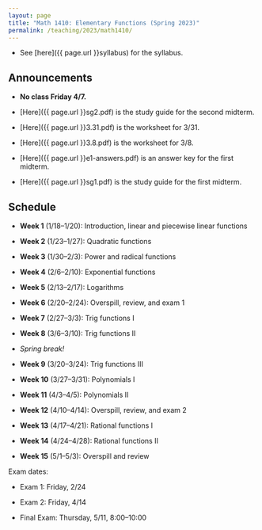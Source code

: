 ```yaml
---
layout: page
title: "Math 1410: Elementary Functions (Spring 2023)"
permalink: /teaching/2023/math1410/
---
```


* See [here]({{ page.url }}syllabus) for the syllabus.



Announcements
-------------

* **No class Friday 4/7.**

* [Here]({{ page.url }}sg2.pdf) is the study guide for the second midterm.

* [Here]({{ page.url }}3.31.pdf) is the worksheet for 3/31.

* [Here]({{ page.url }}3.8.pdf) is the worksheet for 3/8.

* [Here]({{ page.url }}e1-answers.pdf) is an answer key for the first midterm.

* [Here]({{ page.url }}sg1.pdf) is the study guide for the first midterm.

Schedule
--------

* **Week 1** (1/18–1/20): Introduction, linear and piecewise linear functions

* **Week 2** (1/23–1/27): Quadratic functions

* **Week 3** (1/30–2/3): Power and radical functions

* **Week 4** (2/6–2/10): Exponential functions

* **Week 5** (2/13–2/17): Logarithms

* **Week 6** (2/20–2/24): Overspill, review, and exam 1

* **Week 7** (2/27–3/3): Trig functions I

* **Week 8** (3/6–3/10): Trig functions II

* *Spring break!*

* **Week 9** (3/20–3/24): Trig functions III

* **Week 10** (3/27–3/31): Polynomials I

* **Week 11** (4/3–4/5): Polynomials II

* **Week 12** (4/10–4/14): Overspill, review, and exam 2

* **Week 13** (4/17–4/21): Rational functions I

* **Week 14** (4/24–4/28): Rational functions II

* **Week 15** (5/1–5/3): Overspill and review

Exam dates:

* Exam 1: Friday, 2/24

* Exam 2: Friday, 4/14

* Final Exam: Thursday, 5/11, 8:00–10:00
	
	

